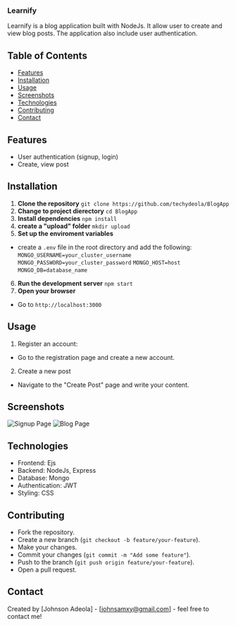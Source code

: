 ### Learnify

<p> Learnify is a blog application built with NodeJs. It allow user to create and view blog posts. The application also include user authentication.

## Table of Contents
- [Features](#Features)
- [Installation](#Installation)
- [Usage](#Usage)
- [Screenshots](#Screenshots)
- [Technologies](#Technologies)
- [Contributing](#Contributing)
- [Contact](#Contact)

## Features
- User authentication (signup, login)
- Create, view post

## Installation
1. **Clone the repository**
``` git clone https://github.com/techydeola/BlogApp ```
2. **Change to project dierectory**
``` cd BlogApp ```
3. **Install dependencies**
``` npm install ```
4. **create a "upload" folder**
``` mkdir upload ```
5. **Set up the enviroment variables**
- create a `.env` file in the root directory and add the following:
``` MONGO_USERNAME=your_cluster_username ```
``` MONGO_PASSWORD=your_cluster_password ```
``` MONGO_HOST=host ```
``` MONGO_DB=database_name ```
6. **Run the development server**
``` npm start ```
7. **Open your browser**
- Go to `http://localhost:3000`

## Usage
1. Register an account:
- Go to the registration page and create a new account.
2. Create a new post
- Navigate to the "Create Post" page and write your content.

## Screenshots
![Signup Page](https://i.ibb.co/bHbsv6w/Screenshot-2024-05-28-at-17-30-53.png)
![Blog Page](https://i.ibb.co/GMBHbp1/Screenshot-2024-05-28-at-17-31-16.png)

## Technologies
- Frontend: Ejs
- Backend: NodeJs, Express
- Database: Mongo
- Authentication: JWT
- Styling: CSS

## Contributing
- Fork the repository.
- Create a new branch (`git checkout -b feature/your-feature`).
- Make your changes.
- Commit your changes (`git commit -m "Add some feature"`).
- Push to the branch (`git push origin feature/your-feature`).
- Open a pull request.

## Contact
Created by [Johnson Adeola] - [johnsamxy@gmail.com] - feel free to contact me!
